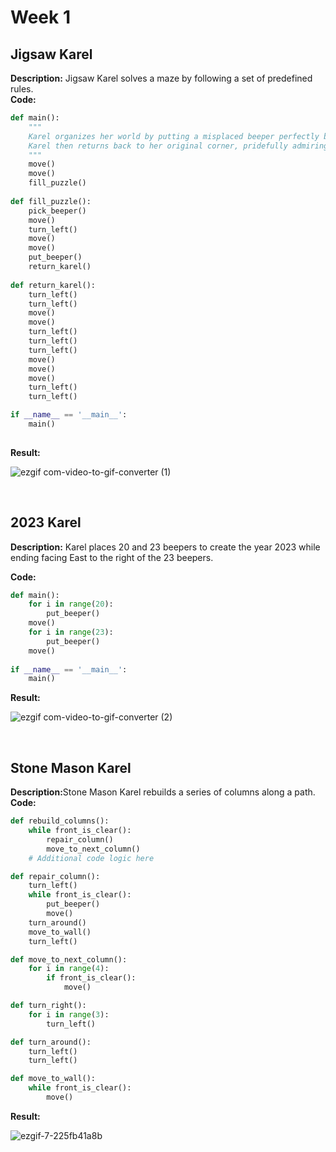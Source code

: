 <h1>Week 1</h1>

<h2>Jigsaw Karel</h2>

<b>Description:</b> Jigsaw Karel solves a maze by following a set of predefined rules.</b>
<br/><b>Code:</b>

```python
def main():
    """
    Karel organizes her world by putting a misplaced beeper perfectly back into its place within a puzzle of organized beepers.
    Karel then returns back to her original corner, pridefully admiring her accomplishment. 
    """
    move()
    move()
    fill_puzzle()
    
def fill_puzzle():
    pick_beeper()
    move()
    turn_left()
    move()
    move()
    put_beeper()
    return_karel()
    
def return_karel():
    turn_left()
    turn_left()
    move()
    move()
    turn_left()
    turn_left()
    turn_left()
    move()
    move()
    move()
    turn_left()
    turn_left()

if __name__ == '__main__':
    main()
    
```

<b>Result:</b>

![ezgif com-video-to-gif-converter (1)](https://github.com/user-attachments/assets/de9870d0-9af8-4316-9c61-789c8f9ab75a)

</br>

<h2>2023 Karel</h2>

<b>Description:</b> Karel places 20 and 23 beepers to create the year 2023 while ending facing East to the right of the 23 beepers.</b>

<b>Code:</b>

```python
def main():
    for i in range(20):
        put_beeper()
    move()
    for i in range(23): 
        put_beeper()
    move()
        
if __name__ == '__main__':
    main()
```

<b>Result:</b>

![ezgif com-video-to-gif-converter (2)](https://github.com/user-attachments/assets/9a524f54-36e9-4177-b7f6-689954f1c14a)

</br> 

<h2>Stone Mason Karel</h2>

<b>Description:</b>Stone Mason Karel rebuilds a series of columns along a path.
<br/><b>Code:</b>

```python
def rebuild_columns():
    while front_is_clear():
        repair_column()
        move_to_next_column()
    # Additional code logic here

def repair_column():
    turn_left()
    while front_is_clear():
        put_beeper()
        move()
    turn_around()
    move_to_wall()
    turn_left()

def move_to_next_column():
    for i in range(4):
        if front_is_clear():
            move()

def turn_right():
    for i in range(3):
        turn_left()

def turn_around():
    turn_left()
    turn_left()

def move_to_wall():
    while front_is_clear():
        move()
```
<b>Result:</b>

![ezgif-7-225fb41a8b](https://github.com/user-attachments/assets/98a5a6a4-53c9-4cd8-b4d9-c14f11d55e8a)
